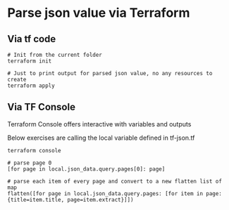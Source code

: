 # Parse json value via Terraform

## Via tf code
```
# Init from the current folder
terraform init

# Just to print output for parsed json value, no any resources to create
terraform apply 
```

## Via TF Console

Terraform Console offers interactive with variables and outputs

Below exercises are calling the local variable defined in tf-json.tf
```
terraform console

# parse page 0 
[for page in local.json_data.query.pages[0]: page]

# parse each item of every page and convert to a new flatten list of map
flatten([for page in local.json_data.query.pages: [for item in page: {title=item.title, page=item.extract}]])
```